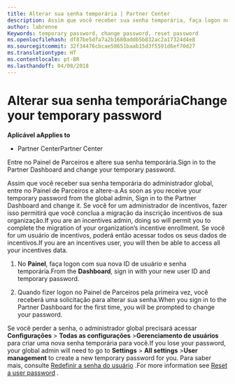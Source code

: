 ```yaml
---
title: Alterar sua senha temporária | Partner Center
description: Assim que você receber sua senha temporária, faça logon no Partner Center e altere-a.
author: labrenne
Keywords: temporary password, change password, reset password
ms.openlocfilehash: df87be5dfa7a2b1680addb5b832ac2a17324d4e8
ms.sourcegitcommit: 32f34476cbcae58651baab15d3f5591d6ef70d27
ms.translationtype: HT
ms.contentlocale: pt-BR
ms.lasthandoff: 04/08/2018
---
```

# <a name="change-your-temporary-password"></a><span data-ttu-id="12eab-103">Alterar sua senha temporária</span><span class="sxs-lookup"><span data-stu-id="12eab-103">Change your temporary password</span></span>

**<span data-ttu-id="12eab-104">Aplicável a</span><span class="sxs-lookup"><span data-stu-id="12eab-104">Applies to</span></span>**

-  <span data-ttu-id="12eab-105">Partner Center</span><span class="sxs-lookup"><span data-stu-id="12eab-105">Partner Center</span></span>

<span data-ttu-id="12eab-106">Entre no Painel de Parceiros e altere sua senha temporária.</span><span class="sxs-lookup"><span data-stu-id="12eab-106">Sign in to the Partner Dashboard and change your temporary password.</span></span>

<span data-ttu-id="12eab-107">Assim que você receber sua senha temporária do administrador global, entre no Painel de Parceiros e altere-a.</span><span class="sxs-lookup"><span data-stu-id="12eab-107">As soon as you receive your temporary password from the global admin, Sign in to the Partner Dashboard and change it.</span></span> <span data-ttu-id="12eab-108">Se você for um administrador de incentivos, fazer isso permitirá que você conclua a migração da inscrição incentivos de sua organização.</span><span class="sxs-lookup"><span data-stu-id="12eab-108">If you are an incentives admin, doing so will permit you to complete the migration of your organization’s incentive enrollment.</span></span> <span data-ttu-id="12eab-109">Se você for um usuário de incentivos, poderá então acessar todos os seus dados de incentivos.</span><span class="sxs-lookup"><span data-stu-id="12eab-109">If you are an incentives user, you will then be able to access all your incentives data.</span></span>

1.  <span data-ttu-id="12eab-110">No **Painel**, faça logon com sua nova ID de usuário e senha temporária.</span><span class="sxs-lookup"><span data-stu-id="12eab-110">From the **Dashboard**, sign in with your new user ID and temporary password.</span></span>

2.  <span data-ttu-id="12eab-111">Quando fizer logon no Painel de Parceiros pela primeira vez, você receberá uma solicitação para alterar sua senha.</span><span class="sxs-lookup"><span data-stu-id="12eab-111">When you sign in to the Partner Dashboard for the first time, you will be prompted to change your password.</span></span>

<span data-ttu-id="12eab-112">Se você perder a senha, o administrador global precisará acessar **Configurações** >  **Todas as configurações** >**Gerenciamento de usuários** para criar uma nova senha temporária para você.</span><span class="sxs-lookup"><span data-stu-id="12eab-112">If you lose your password, your global admin will need to go to  **Settings** > **All settings** >**User management** to create a new temporary password for you.</span></span>
<span data-ttu-id="12eab-113">Para saber mais, consulte [Redefinir a senha do usuário](reset-a-user-password.md) .</span><span class="sxs-lookup"><span data-stu-id="12eab-113">For more information see [Reset a user password](reset-a-user-password.md) .</span></span>


 

 



